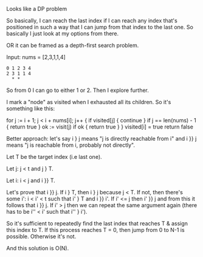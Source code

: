 Looks like a DP problem

So basically, I can reach the last index if I can reach any index that's positioned in such a way that I can jump from that index to the last one. So basically I just look at my options from there.

OR it can be framed as a depth-first search problem.

Input: nums = [2,3,1,1,4]

```
0 1 2 3 4
2 3 1 1 4
  * *
```

So from 0 I can go to either 1 or 2. Then I explore further.

I mark a "node" as visited when I exhausted all its children. So it's something like this:

for j := i + 1; j < i + nums[i]; j++ {
    if visited[j] {
        continue
    }
    if j == len(nums) - 1 {
        return true
    }
    ok := visit(j)
    if ok {
        return true
    }
}
visited[i] = true
return false

Better approach: let's say i } j means "j is directly reachable from i" and i }} j means "j is reachable from i, probably not directly".

Let T be the target index (i.e last one).

Let j: j < t and j } T.

Let i: i < j and i }} T.

Let's prove that i }} j. If i } T, then i } j because j < T. If not, then there's some i': i < i' < t such that i' } T and i }} i'. If i' <= j then i' }} j and from this it follows that i }} j. If i' > j then we can repeat the same argument again (there has to be i'' < i' such that i'' } i').

So it's sufficient to repeatedly find the last index that reaches T & assign this index to T. If this process reaches T = 0, then jump from 0 to N-1 is possible. Otherwise it's not.

And this solution is O(N).
